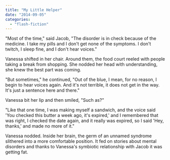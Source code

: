 ```yaml
---
title: "My Little Helper"
date: "2014-09-05"
categories: 
  - "flash-fiction"
---
```


"Most of the time," said Jacob, "The disorder is in check because of the medicine. I take my pills and I don't get none of the symptoms. I don't twitch, I sleep fine, and I don't hear voices."

Vanessa shifted in her chair. Around them, the food court reeled with people taking a break from shopping. She nodded her head with understanding, she knew the best part was coming.

"But sometimes," he continued, "Out of the blue, I mean, for no reason, I begin to hear voices again. And it's not terrible, it does not get in the way. It's just a sentence here and there."

Vanessa bit her lip and then smiled, "Such as?"

"Like that one time, I was making myself a sandwich, and the voice said 'You checked this butter a week ago, it's expired,' and I remembered that was right, I checked the date again, and it really was expired, so I said 'Hey, thanks,' and made no more of it."

Vanessa nodded. Inside her brain, the germ of an unnamed syndrome slithered into a more comfortable position. It fed on stories about mental disorders and thanks to Vanessa's symbiotic relationship with Jacob it was getting fat.
